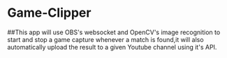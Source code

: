 ﻿# Game-Clipper

##This app will use OBS's websocket and OpenCV's image recognition to start and stop a game capture whenever a match is found,it will also automatically upload the result to a given Youtube channel using it's API.
